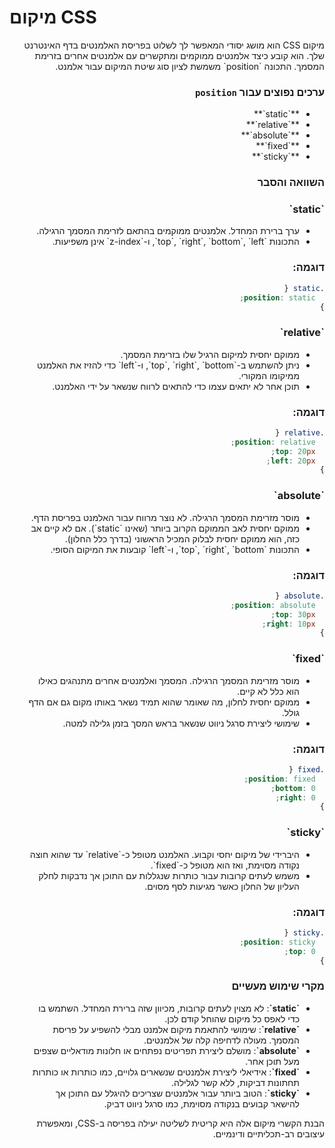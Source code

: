 # מיקום CSS
<div dir="rtl">
מיקום CSS הוא מושג יסודי המאפשר לך לשלוט בפריסת האלמנטים בדף האינטרנט שלך. הוא קובע כיצד אלמנטים ממוקמים ומתקשרים עם אלמנטים אחרים בזרימת המסמך. התכונה `position` משמשת לציון סוג שיטת המיקום עבור אלמנט.

### ערכים נפוצים עבור `position`

<ul dir="rtl">
<li>**`static`**</li>
<li>**`relative`**</li>
<li>**`absolute`**</li>
<li>**`fixed`**</li>
<li>**`sticky`**</li>
</ul>

### השוואה והסבר

<div dir="rtl">
  <h3 dir="rtl"><strong>`static`</strong></h3>
  <ul dir="rtl">
    <li dir="rtl">ערך ברירת המחדל. אלמנטים ממוקמים בהתאם לזרימת המסמך הרגילה.</li>
    <li dir="rtl">התכונות `top`, `right`, `bottom`, `left`, ו-`z-index` אינן משפיעות.</li>
  </ul>
</div>

### דוגמה:
```css
.static {
  position: static;
}
```

<div dir="rtl">
  <h3 dir="rtl"><strong>`relative`</strong></h3>
  <ul dir="rtl">
    <li dir="rtl">ממוקם יחסית למיקום הרגיל שלו בזרימת המסמך.</li>
    <li dir="rtl">ניתן להשתמש ב-`top`, `right`, `bottom`, ו-`left` כדי להזיז את האלמנט ממיקומו המקורי.</li>
    <li dir="rtl">תוכן אחר לא יתאים עצמו כדי להתאים לרווח שנשאר על ידי האלמנט.</li>
  </ul>
</div>

### דוגמה:
```css
.relative {
  position: relative;
  top: 20px;
  left: 20px;
}
```

<div dir="rtl">
  <h3 dir="rtl"><strong>`absolute`</strong></h3>
  <ul dir="rtl">
    <li dir="rtl">מוסר מזרימת המסמך הרגילה. לא נוצר מרווח עבור האלמנט בפריסת הדף.</li>
    <li dir="rtl">ממוקם יחסית לאב הממוקם הקרוב ביותר (שאינו `static`). אם לא קיים אב כזה, הוא ממוקם יחסית לבלוק המכיל הראשוני (בדרך כלל החלון).</li>
    <li dir="rtl">התכונות `top`, `right`, `bottom`, ו-`left` קובעות את המיקום הסופי.</li>
  </ul>
</div>

### דוגמה:  
```css
.absolute {
  position: absolute;
  top: 30px;
  right: 10px;
}
```

<div dir="rtl">
  <h3 dir="rtl"><strong>`fixed`</strong></h3>
  <ul dir="rtl">
    <li dir="rtl">מוסר מזרימת המסמך הרגילה. המסמך ואלמנטים אחרים מתנהגים כאילו הוא כלל לא קיים.</li>
    <li dir="rtl">ממוקם יחסית לחלון, מה שאומר שהוא תמיד נשאר באותו מקום גם אם הדף גולל.</li>
    <li dir="rtl">שימושי ליצירת סרגל ניווט שנשאר בראש המסך בזמן גלילה למטה.</li>
  </ul>
  </div>

### דוגמה:  
```css
.fixed {
  position: fixed;
  bottom: 0;
  right: 0;
}
```
<div dir="rtl">
  <h3 dir="rtl"><strong>`sticky`</strong></h3>
  <ul dir="rtl">
    <li dir="rtl">היברידי של מיקום יחסי וקבוע. האלמנט מטופל כ-`relative` עד שהוא חוצה נקודה מסוימת, ואז הוא מטופל כ-`fixed`.</li>
    <li dir="rtl">משמש לעתים קרובות עבור כותרות שנגללות עם התוכן אך נדבקות לחלק העליון של החלון כאשר מגיעות לסף מסוים.</li>
  </ul>
</div>

### דוגמה:  
```css
.sticky {
  position: sticky;
  top: 0;
}
```


### מקרי שימוש מעשיים

<ul dir="rtl">
<li dir="rtl"><strong>`static`</strong>: לא מצוין לעתים קרובות, מכיוון שזה ברירת המחדל. השתמש בו כדי לאפס כל מיקום שהוחל קודם לכן.</li>
<li dir="rtl"><strong>`relative`</strong>: שימושי להתאמת מיקום אלמנט מבלי להשפיע על פריסת המסמך. מעולה לדחיפה קלה של אלמנטים.</li>
<li dir="rtl"><strong>`absolute`</strong>: מושלם ליצירת תפריטים נפתחים או חלונות מודאליים שצפים מעל תוכן אחר.</li>
<li dir="rtl"><strong>`fixed`</strong>: אידיאלי ליצירת אלמנטים שנשארים גלויים, כמו כותרות או כותרות תחתונות דביקות, ללא קשר לגלילה.</li>
<li dir="rtl"><strong>`sticky`</strong>: הטוב ביותר עבור אלמנטים שצריכים להיגלל עם התוכן אך להישאר קבועים בנקודה מסוימת, כמו סרגל ניווט דביק.</li>
</ul>
הבנת הקשרי מיקום אלה היא קריטית לשליטה יעילה בפריסה ב-CSS, ומאפשרת עיצובים רב-תכליתיים ודינמיים.
</div>
